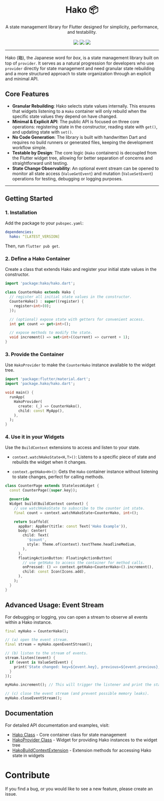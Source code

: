 <h1 align="center">Hako 📦</h1>

<p align="center">
  A state management library for Flutter designed for simplicity, performance, and testability.
  <br /><br />
  <a href="https://pub.dev/packages/hako"><img src="https://img.shields.io/pub/v/hako?style=for-the-badge" /></a>
  <a href="#"><img src="https://img.shields.io/github/workflow/status/parsodyl/hako/main?style=for-the-badge" /></a>
  <a href="./LICENSE"><img src="https://img.shields.io/github/license/parsodyl/hako?style=for-the-badge" /></a>
</p>

---

Hako (箱), the Japanese word for *box*, is a state management library built on top of `provider`. It serves as a natural progression for developers who use `provider` directly for state management and need granular state rebuilding and a more structured approach to state organization through an explicit and minimal API.

## Core Features

* **Granular Rebuilding**: Hako selects state values internally. This ensures that widgets listening to a `Hako` container will only rebuild when the specific state values they depend on have changed.
* **Minimal & Explicit API**: The public API is focused on three core operations: registering state in the constructor, reading state with `get()`, and updating state with `set()`.
* **No Code Generation**: The library is built with handwritten Dart and requires no build runners or generated files, keeping the development workflow simple.
* **Testable by Design**: The core logic (`Hako` containers) is decoupled from the Flutter widget tree, allowing for better separation of concerns and straightforward unit testing.
* **State Change Observability**: An optional event stream can be opened to monitor all state access (`ValueGetEvent`) and mutation (`ValueSetEvent`) operations for testing, debugging or logging purposes.

---

## Getting Started

### 1. Installation

Add the package to your `pubspec.yaml`:

```yaml
dependencies:
  hako: ^[LATEST_VERSION]
```

Then, run `flutter pub get`.

### 2. Define a Hako Container

Create a class that extends Hako and register your initial state values in the constructor.

```dart
import 'package:hako/hako.dart';

class CounterHako extends Hako {
  // register all initial state values in the constructor.
  CounterHako() : super((register) {
    register<int>(0);
  });

  // (optional) expose state with getters for convenient access.
  int get count => get<int>();

  // expose methods to modify the state.
  void increment() => set<int>((current) => current + 1);
}
```

### 3. Provide the Container

Use `HakoProvider` to make the `CounterHako` instance available to the widget tree.

```dart
import 'package:flutter/material.dart';
import 'package.hako/hako.dart';

void main() {
  runApp(
    HakoProvider(
      create: (_) => CounterHako(),
      child: const MyApp(),
    ),
  );
}
```

### 4. Use it in your Widgets

Use the `BuildContext` extensions to access and listen to your state.

- `context.watchHakoState<H,T>()`: Listens to a specific piece of state and rebuilds the widget when it changes.

- `context.getHako<H>()`: Gets the `Hako` container instance without listening to state changes, perfect for calling methods.

```dart
class CounterPage extends StatelessWidget {
  const CounterPage({super.key});

  @override
  Widget build(BuildContext context) {
    // use watchHakoState to subscribe to the counter int state.
    final count = context.watchHakoState<CounterHako, int>();

    return Scaffold(
      appBar: AppBar(title: const Text('Hako Example')),
      body: Center(
        child: Text(
          '$count',
          style: Theme.of(context).textTheme.headlineMedium,
        ),
      ),
      floatingActionButton: FloatingActionButton(
        // use getHako to access the container for method calls.
        onPressed: () => context.getHako<CounterHako>().increment(),
        child: const Icon(Icons.add),
      ),
    );
  }
}
```

## Advanced Usage: Event Stream

For debugging or logging, you can open a stream to observe all events within a Hako instance.

```dart
final myHako = CounterHako();

// (a) open the event stream.
final stream = myHako.openEventStream();

// (b) listen to the stream of events.
stream.listen((event) {
  if (event is ValueSetEvent) {
    print('State changed: key=${event.key}, previous=${event.previous}, new=${event.state}');
  }
});

myHako.increment(); // This will trigger the listener and print the state change.

// (c) close the event stream (and prevent possible memory leaks).
myHako.closeEventStream();
```

## Documentation

For detailed API documentation and examples, visit:

- [Hako Class](https://pub.dev/documentation/hako/latest/hako/Hako-class.html) - Core container class for state management
- [HakoProvider Class](https://pub.dev/documentation/hako/latest/hako/HakoProvider-class.html) - Widget for providing Hako instances to the widget tree
- [HakoBuildContextExtension](https://pub.dev/documentation/hako/latest/hako/HakoBuildContextExtension.html) - Extension methods for accessing Hako state in widgets

# Contribute
If you find a bug, or you would like to see a new feature, please create an issue.
